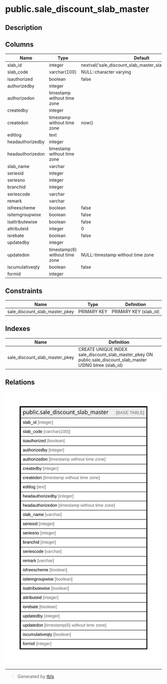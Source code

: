 # public.sale_discount_slab_master

## Description

## Columns

| Name | Type | Default | Nullable | Children | Parents | Comment |
| ---- | ---- | ------- | -------- | -------- | ------- | ------- |
| slab_id | integer | nextval('sale_discount_slab_master_slab_id_seq'::regclass) | false |  |  |  |
| slab_code | varchar(100) | NULL::character varying | true |  |  |  |
| isauthorized | boolean | false | true |  |  |  |
| authorizedby | integer |  | true |  |  |  |
| authorizedon | timestamp without time zone |  | true |  |  |  |
| createdby | integer |  | true |  |  |  |
| createdon | timestamp without time zone | now() | true |  |  |  |
| editlog | text |  | true |  |  |  |
| headauthorizedby | integer |  | true |  |  |  |
| headauthorizedon | timestamp without time zone |  | true |  |  |  |
| slab_name | varchar |  | true |  |  |  |
| seriesid | integer |  | true |  |  |  |
| seriesno | integer |  | true |  |  |  |
| branchid | integer |  | true |  |  |  |
| seriescode | varchar |  | true |  |  |  |
| remark | varchar |  | true |  |  |  |
| isfreescheme | boolean | false | true |  |  |  |
| isitemgroupwise | boolean | false | false |  |  |  |
| isattributewise | boolean | false | false |  |  |  |
| attributeid | integer | 0 | false |  |  |  |
| isrebate | boolean | false | true |  |  |  |
| updatedby | integer |  | true |  |  |  |
| updatedon | timestamp(6) without time zone | NULL::timestamp without time zone | true |  |  |  |
| iscumulativeqty | boolean | false | true |  |  |  |
| formid | integer |  | true |  |  |  |

## Constraints

| Name | Type | Definition |
| ---- | ---- | ---------- |
| sale_discount_slab_master_pkey | PRIMARY KEY | PRIMARY KEY (slab_id) |

## Indexes

| Name | Definition |
| ---- | ---------- |
| sale_discount_slab_master_pkey | CREATE UNIQUE INDEX sale_discount_slab_master_pkey ON public.sale_discount_slab_master USING btree (slab_id) |

## Relations

![er](public.sale_discount_slab_master.svg)

---

> Generated by [tbls](https://github.com/k1LoW/tbls)
